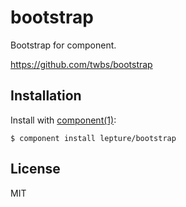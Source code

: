 # bootstrap

  Bootstrap for component.

  https://github.com/twbs/bootstrap

## Installation

  Install with [component(1)](http://component.io):

    $ component install lepture/bootstrap


## License

  MIT
